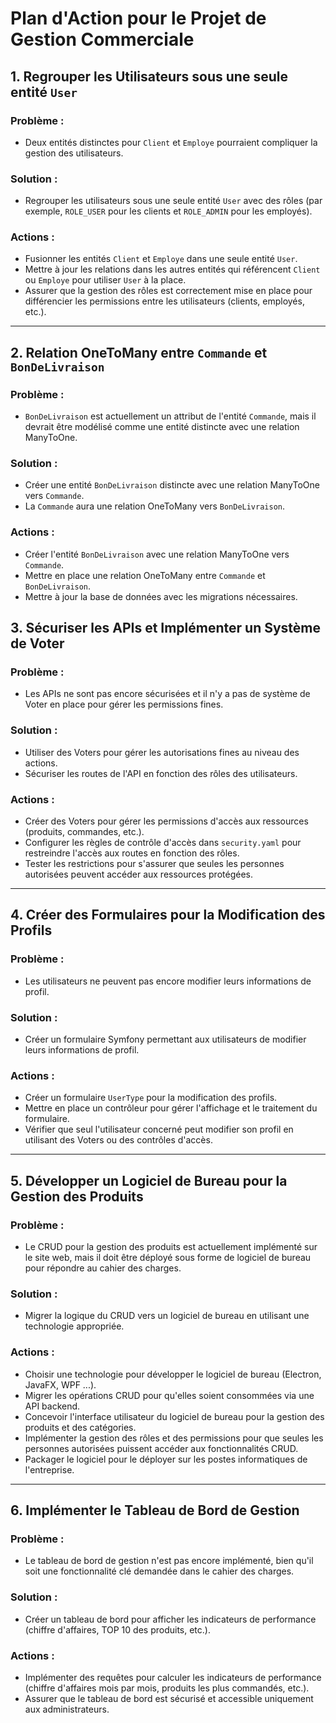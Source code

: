 # Plan d'Action pour le Projet de Gestion Commerciale

## 1. Regrouper les Utilisateurs sous une seule entité `User`

### Problème :
- Deux entités distinctes pour `Client` et `Employe` pourraient compliquer la gestion des utilisateurs.

### Solution :
- Regrouper les utilisateurs sous une seule entité `User` avec des rôles (par exemple, `ROLE_USER` pour les clients et `ROLE_ADMIN` pour les employés). 

### Actions :
- Fusionner les entités `Client` et `Employe` dans une seule entité `User`.
- Mettre à jour les relations dans les autres entités qui référencent `Client` ou `Employe` pour utiliser `User` à la place.
- Assurer que la gestion des rôles est correctement mise en place pour différencier les permissions entre les utilisateurs (clients, employés, etc.).

---

## 2. Relation OneToMany entre `Commande` et `BonDeLivraison`

### Problème :
- `BonDeLivraison` est actuellement un attribut de l'entité `Commande`, mais il devrait être modélisé comme une entité distincte avec une relation ManyToOne.

### Solution :
- Créer une entité `BonDeLivraison` distincte avec une relation ManyToOne vers `Commande`.
- La `Commande` aura une relation OneToMany vers `BonDeLivraison`.

### Actions :
- Créer l'entité `BonDeLivraison` avec une relation ManyToOne vers `Commande`.
- Mettre en place une relation OneToMany entre `Commande` et `BonDeLivraison`.
- Mettre à jour la base de données avec les migrations nécessaires.


## 3. Sécuriser les APIs et Implémenter un Système de Voter

### Problème :
- Les APIs ne sont pas encore sécurisées et il n'y a pas de système de Voter en place pour gérer les permissions fines.

### Solution :
- Utiliser des Voters pour gérer les autorisations fines au niveau des actions.
- Sécuriser les routes de l'API en fonction des rôles des utilisateurs.

### Actions :
- Créer des Voters pour gérer les permissions d'accès aux ressources (produits, commandes, etc.).
- Configurer les règles de contrôle d'accès dans `security.yaml` pour restreindre l'accès aux routes en fonction des rôles.
- Tester les restrictions pour s'assurer que seules les personnes autorisées peuvent accéder aux ressources protégées.

---

## 4. Créer des Formulaires pour la Modification des Profils

### Problème :
- Les utilisateurs ne peuvent pas encore modifier leurs informations de profil.

### Solution :
- Créer un formulaire Symfony permettant aux utilisateurs de modifier leurs informations de profil.

### Actions :
- Créer un formulaire `UserType` pour la modification des profils.
- Mettre en place un contrôleur pour gérer l'affichage et le traitement du formulaire.
- Vérifier que seul l'utilisateur concerné peut modifier son profil en utilisant des Voters ou des contrôles d'accès.

---

## 5. Développer un Logiciel de Bureau pour la Gestion des Produits

### Problème :
- Le CRUD pour la gestion des produits est actuellement implémenté sur le site web, mais il doit être déployé sous forme de logiciel de bureau pour répondre au cahier des charges.

### Solution :
- Migrer la logique du CRUD vers un logiciel de bureau en utilisant une technologie appropriée.

### Actions :
- Choisir une technologie pour développer le logiciel de bureau (Electron, JavaFX, WPF ...).
- Migrer les opérations CRUD pour qu'elles soient consommées via une API backend.
- Concevoir l'interface utilisateur du logiciel de bureau pour la gestion des produits et des catégories.
- Implémenter la gestion des rôles et des permissions pour que seules les personnes autorisées puissent accéder aux fonctionnalités CRUD.
- Packager le logiciel pour le déployer sur les postes informatiques de l'entreprise.

---

## 6. Implémenter le Tableau de Bord de Gestion

### Problème :
- Le tableau de bord de gestion n'est pas encore implémenté, bien qu'il soit une fonctionnalité clé demandée dans le cahier des charges.

### Solution :
- Créer un tableau de bord pour afficher les indicateurs de performance (chiffre d'affaires, TOP 10 des produits, etc.).

### Actions :
- Implémenter des requêtes pour calculer les indicateurs de performance (chiffre d'affaires mois par mois, produits les plus commandés, etc.).
- Assurer que le tableau de bord est sécurisé et accessible uniquement aux administrateurs.

